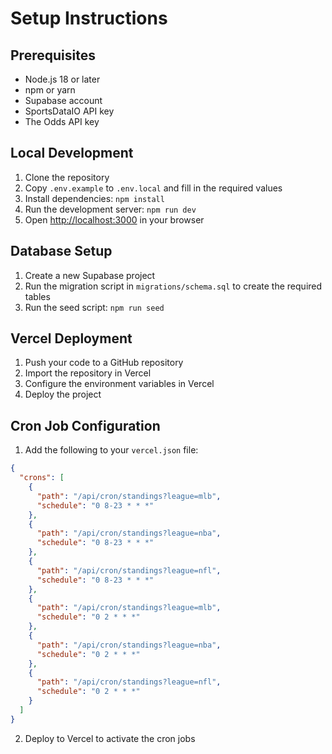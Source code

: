 # Setup Instructions

## Prerequisites

- Node.js 18 or later
- npm or yarn
- Supabase account
- SportsDataIO API key
- The Odds API key

## Local Development

1. Clone the repository
2. Copy `.env.example` to `.env.local` and fill in the required values
3. Install dependencies: `npm install`
4. Run the development server: `npm run dev`
5. Open [http://localhost:3000](http://localhost:3000) in your browser

## Database Setup

1. Create a new Supabase project
2. Run the migration script in `migrations/schema.sql` to create the required tables
3. Run the seed script: `npm run seed`

## Vercel Deployment

1. Push your code to a GitHub repository
2. Import the repository in Vercel
3. Configure the environment variables in Vercel
4. Deploy the project

## Cron Job Configuration

1. Add the following to your `vercel.json` file:

```json
{
  "crons": [
    {
      "path": "/api/cron/standings?league=mlb",
      "schedule": "0 8-23 * * *"
    },
    {
      "path": "/api/cron/standings?league=nba",
      "schedule": "0 8-23 * * *"
    },
    {
      "path": "/api/cron/standings?league=nfl",
      "schedule": "0 8-23 * * *"
    },
    {
      "path": "/api/cron/standings?league=mlb",
      "schedule": "0 2 * * *"
    },
    {
      "path": "/api/cron/standings?league=nba",
      "schedule": "0 2 * * *"
    },
    {
      "path": "/api/cron/standings?league=nfl",
      "schedule": "0 2 * * *"
    }
  ]
}
```

2. Deploy to Vercel to activate the cron jobs
